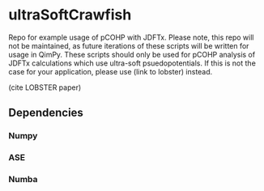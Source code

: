 # ultraSoftCrawfish
Repo for example usage of pCOHP with JDFTx. Please note, this repo will not be maintained, as future iterations of these
scripts will be written for usage in QimPy. These scripts should only be used for pCOHP analysis of JDFTx calculations
which use ultra-soft psuedopotentials. If this is not the case for your application, please use (link to lobster) instead.

(cite LOBSTER paper)


## Dependencies
### Numpy
### ASE
### Numba